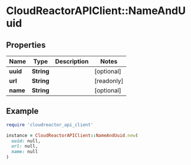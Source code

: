 # CloudReactorAPIClient::NameAndUuid

## Properties

| Name | Type | Description | Notes |
| ---- | ---- | ----------- | ----- |
| **uuid** | **String** |  | [optional] |
| **url** | **String** |  | [readonly] |
| **name** | **String** |  | [optional] |

## Example

```ruby
require 'cloudreactor_api_client'

instance = CloudReactorAPIClient::NameAndUuid.new(
  uuid: null,
  url: null,
  name: null
)
```

